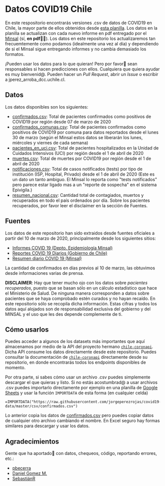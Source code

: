# Datos COVID19 Chile

En este respositorio encontrarás versiones .csv de datos de COVID19 en Chile, la mayor parte de ellos obtenidos desde [esta planilla](https://docs.google.com/spreadsheets/d/1mLx2L8nMaRZu0Sy4lyFniDewl6jDcgnxB_d0lHG-boc). Los datos en la planilla se actualizan con cada nuevo informe en pdf entregado por el [Minsal](https://www.minsal.cl/) (sí, **en pdf**🤦‍♂️). Los datos en este repositorio los actualizaremos tan frecuemtemente como podamos (idealmente una vez al día) y dependiendo de si el Minsal sigue entregando informes y no cambia demasiado los formatos.

¡Pueden usar los datos para lo que quieran! Pero por favor🙏 sean responsables si hacen predicciones con ellos. Cualquiera que quiera ayudar es muy bienvenid@. Pueden hacer un *Pull Request*, abrir un *Issue* o escribir a jperez_arroba_dcc.uchile.cl.


## Datos

Los datos disponibles son los siguientes:
* [confirmados.csv](csv/confirmados.csv): Total de pacientes confirmados como positivos de COVID19 por región desde 07 de marzo de 2020
* [confirmados_comunas.csv](csv/confirmados_comunas.csv): Total de pacientes confirmados como positivos de COVID19 por comuna para datos reportados desde el lunes 30 de marzo (según el Minsal estos datos se liberarán los lunes, miércoles y viernes de cada semana)
* [pacientes_en_uci.csv](csv/pacientes_en_uci.csv): Total de pacientes hospitalizados en la Unidad de Cuidados Intensivos (UCI) por región desde el 1 de abril de 2020
* [muertes.csv](csv/muertes.csv): Total de muertes por COVID19 por región desde el 1 de abril de 2020
* [notificaciones.csv](csv/notificaciones.csv): Total de casos notificados (tests) por tipo de institución (ISP, Hospital, Privado) desde el 1 de abril de 2020 (Este es un dato un tanto ambiguo. El Minsal lo reporta como "tests notificados" pero parece estar ligado mas a un "reporte de sospecha" en el sistema Epivigila.)
* [resumen_nacional.csv](csv/resumen_nacional.csv): Cantidad total de contagiados, muertos y recuperados en todo el país ordenados por día. Sobre los pacientes recuperados, por favor leer el disclaimer en la sección de Fuentes.

## Fuentes

Los datos de este repositorio han sido extraidos desde fuentes oficiales a partir del 10 de marzo de 2020, principalmente desde los siguientes sitios:
* [Informes COVID 19 (Depto. Epidemiología Minsal)](http://epi.minsal.cl/informes-covid-19/) 
* [Reportes COVID 19 Diarios (Gobierno de Chile)](https://www.gob.cl/coronavirus/cifrasoficiales/#reportes)
* [Resumen diario COVID 19 (Minsal)](https://www.minsal.cl/nuevo-coronavirus-2019-ncov/casos-confirmados-en-chile-covid-19/)

La cantidad de confirmados en días previos al 10 de marzo, las obtuvimos desde informaciones varias de prensa.

**DISCLAIMER**: Hay que tener mucho ojo con los datos sobre *pacientes recuperados*, puesto que se basan sólo en un cálculo estadístico que hace el Ministerio de Salud. De ninguna manera corresponden a datos sobre pacientes que se haya comprobado estén curados y no hayan recaído. En este repositorio sólo se recopila dicha información. Estas cifras y todos los datos aquí alojados son de responsabilidad exclusiva del gobierno y del MINSAL y el uso que les des depende complemente de ti.

## Cómo usarlos

Puedes acceder a algunos de los datasets más importantes que aquí almacenamos por medio de la API del proyecto hermano [``chile-coronapi``](https://github.com/sanguineti/chile-coronapi). Dicha API consume los datos directamente desde este repositorio. Puedes consultar la documentación de [``chile-coronapi``](https://github.com/sanguineti/chile-coronapi) directamente desde su repositorio, en donde encontrarás todos los endpoints disponibles de momento.

Por otra parte, si sabes cómo usar un archivo .csv puedes simplemente descargar el que quieras y listo. Si no estás acostumbrad@ a usar archivos .csv puedes importarlo directamente por ejemplo en una planilla de [Google Sheets](https://docs.google.com/spreadsheets/) y usar la función `IMPORTDATA` de esta forma (en cualquier celda)
```
=IMPORTDATA("https://raw.githubusercontent.com/jorgeperezrojas/covid19-data/master/csv/confirmados.csv")
```
Lo anterior copia los datos de [confirmados.csv](csv/confirmados.csv) pero puedes copiar datos de cualquier otro archivo cambiando el nombre. En Excel seguro hay formas similares para descargar y usar los datos.

## Agradecimientos

Gente que ha aportado🥰 con datos, chequeos, código, reportando errores, etc.:
* [pbecerra](https://github.com/pabecerra)
* [Daniel Gomez M.](https://github.com/danielgomezm)
* [SebastiánR](https://twitter.com/SebastinR14)